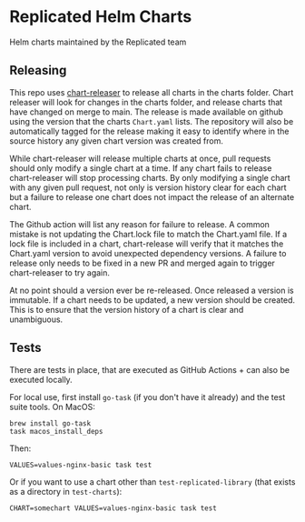 # Replicated Helm Charts

Helm charts maintained by the Replicated team

## Releasing

This repo uses [chart-releaser](https://github.com/helm/chart-releaser) to release all charts in the charts folder. Chart releaser will look for changes in the charts folder, and release charts that have changed on merge to main. The release is made available on github using the version that the charts `Chart.yaml` lists. The repository will also be automatically tagged for the release making it easy to identify where in the source history any given chart version was created from.

While chart-releaser will release multiple charts at once, pull requests should only modify a single chart at a time. If any chart fails to release chart-releaser will stop processing charts. By only modifying a single chart with any given pull request, not only is version history clear for each chart but a failure to release one chart does not impact the release of an alternate chart.

The Github action will list any reason for failure to release. A common mistake is not updating the Chart.lock file to match the Chart.yaml file. If a lock file is included in a chart, chart-release will verify that it matches the Chart.yaml version to avoid unexpected dependency versions. A failure to release only needs to be fixed in a new PR and merged again to trigger chart-releaser to try again.

At no point should a version ever be re-released. Once released a version is immutable. If a chart needs to be updated, a new version should be created. This is to ensure that the version history of a chart is clear and unambiguous.

## Tests

There are tests in place, that are executed as GitHub Actions + can also be executed locally.


For local use, first install `go-task` (if you don't have it already) and the test suite tools. On MacOS:

```
brew install go-task
task macos_install_deps
```

Then:

```
VALUES=values-nginx-basic task test
```

Or if you want to use a chart other than `test-replicated-library` (that exists as a directory in `test-charts`):

```
CHART=somechart VALUES=values-nginx-basic task test
```
